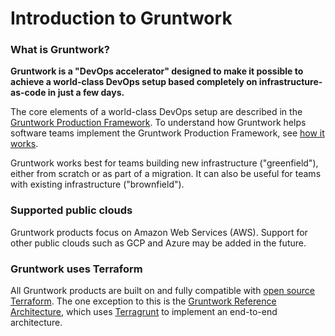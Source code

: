 # Introduction to Gruntwork

### What is Gruntwork?

**Gruntwork is a "DevOps accelerator" designed to make it possible to achieve a world-class DevOps setup based completely on infrastructure-as-code in just a few days.**

The core elements of a world-class DevOps setup are described in the [Gruntwork Production Framework](gruntwork-production-framework). To understand how Gruntwork helps software teams implement the Gruntwork Production Framework, see [how it works](how-it-works).

Gruntwork works best for teams building new infrastructure ("greenfield"), either from scratch or as part of a migration. It can also be useful for teams with existing infrastructure ("brownfield").

### Supported public clouds

Gruntwork products focus on Amazon Web Services (AWS). Support for other public clouds such as GCP and Azure may be added in the future.

### Gruntwork uses Terraform

All Gruntwork products are built on and fully compatible with [open source Terraform](https://gruntwork.io). The one exception to this is the [Gruntwork Reference Architecture](https://gruntwork.io/reference-architecture/), which uses [Terragrunt](https://terragrunt.gruntwork.io/) to implement an end-to-end architecture.


<!-- ##DOCS-SOURCER-START
{"sourcePlugin":"Local File Copier","hash":"a1ea8b58c97a7832edb21b4016b268ff"}
##DOCS-SOURCER-END -->
